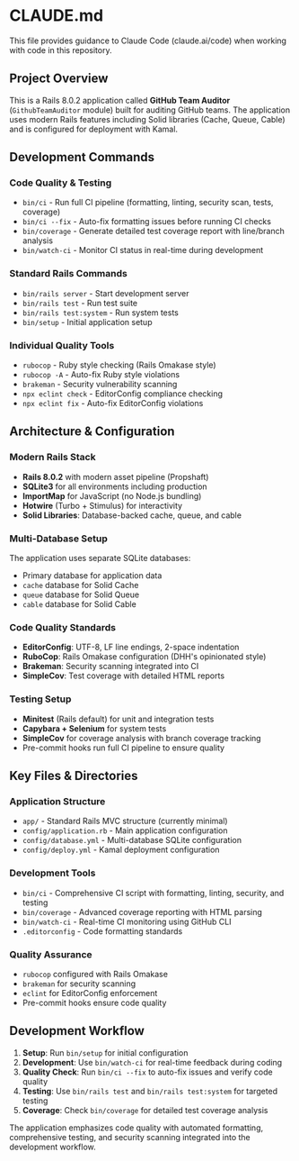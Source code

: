 # CLAUDE.md

This file provides guidance to Claude Code (claude.ai/code) when working with code in this repository.

## Project Overview

This is a Rails 8.0.2 application called **GitHub Team Auditor** (`GithubTeamAuditor` module) built for auditing GitHub teams. The application uses modern Rails features including Solid libraries (Cache, Queue, Cable) and is configured for deployment with Kamal.

## Development Commands

### Code Quality & Testing
- `bin/ci` - Run full CI pipeline (formatting, linting, security scan, tests, coverage)
- `bin/ci --fix` - Auto-fix formatting issues before running CI checks  
- `bin/coverage` - Generate detailed test coverage report with line/branch analysis
- `bin/watch-ci` - Monitor CI status in real-time during development

### Standard Rails Commands
- `bin/rails server` - Start development server
- `bin/rails test` - Run test suite
- `bin/rails test:system` - Run system tests
- `bin/setup` - Initial application setup

### Individual Quality Tools
- `rubocop` - Ruby style checking (Rails Omakase style)
- `rubocop -A` - Auto-fix Ruby style violations
- `brakeman` - Security vulnerability scanning
- `npx eclint check` - EditorConfig compliance checking
- `npx eclint fix` - Auto-fix EditorConfig violations

## Architecture & Configuration

### Modern Rails Stack
- **Rails 8.0.2** with modern asset pipeline (Propshaft)
- **SQLite3** for all environments including production
- **ImportMap** for JavaScript (no Node.js bundling)
- **Hotwire** (Turbo + Stimulus) for interactivity
- **Solid Libraries**: Database-backed cache, queue, and cable

### Multi-Database Setup
The application uses separate SQLite databases:
- Primary database for application data
- `cache` database for Solid Cache
- `queue` database for Solid Queue  
- `cable` database for Solid Cable

### Code Quality Standards
- **EditorConfig**: UTF-8, LF line endings, 2-space indentation
- **RuboCop**: Rails Omakase configuration (DHH's opinionated style)
- **Brakeman**: Security scanning integrated into CI
- **SimpleCov**: Test coverage with detailed HTML reports

### Testing Setup
- **Minitest** (Rails default) for unit and integration tests
- **Capybara + Selenium** for system tests
- **SimpleCov** for coverage analysis with branch coverage tracking
- Pre-commit hooks run full CI pipeline to ensure quality

## Key Files & Directories

### Application Structure
- `app/` - Standard Rails MVC structure (currently minimal)
- `config/application.rb` - Main application configuration
- `config/database.yml` - Multi-database SQLite configuration
- `config/deploy.yml` - Kamal deployment configuration

### Development Tools
- `bin/ci` - Comprehensive CI script with formatting, linting, security, and testing
- `bin/coverage` - Advanced coverage reporting with HTML parsing
- `bin/watch-ci` - Real-time CI monitoring using GitHub CLI
- `.editorconfig` - Code formatting standards

### Quality Assurance
- `rubocop` configured with Rails Omakase
- `brakeman` for security scanning
- `eclint` for EditorConfig enforcement
- Pre-commit hooks ensure code quality

## Development Workflow

1. **Setup**: Run `bin/setup` for initial configuration
2. **Development**: Use `bin/watch-ci` for real-time feedback during coding
3. **Quality Check**: Run `bin/ci --fix` to auto-fix issues and verify code quality
4. **Testing**: Use `bin/rails test` and `bin/rails test:system` for targeted testing
5. **Coverage**: Check `bin/coverage` for detailed test coverage analysis

The application emphasizes code quality with automated formatting, comprehensive testing, and security scanning integrated into the development workflow.
